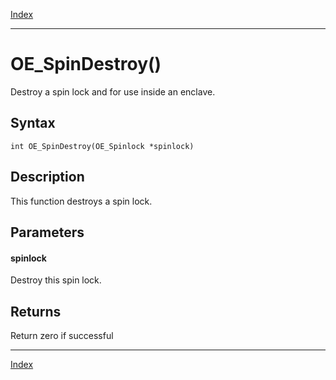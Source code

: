 [Index](index.md)

---
# OE_SpinDestroy()

Destroy a spin lock and for use inside an enclave.

## Syntax

    int OE_SpinDestroy(OE_Spinlock *spinlock)
## Description 

This function destroys a spin lock.



## Parameters

#### spinlock

Destroy this spin lock.

## Returns

Return zero if successful

---
[Index](index.md)

